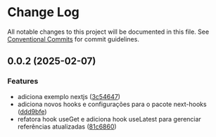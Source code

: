 # Change Log

All notable changes to this project will be documented in this file.
See [Conventional Commits](https://conventionalcommits.org) for commit guidelines.

## 0.0.2 (2025-02-07)


### Features

* adiciona exemplo nextjs ([3c54647](https://github.com/binhodev/consumer-react-x/commit/3c5464737bd0edf63b81e8c01c98cc7af356cc87))
* adiciona novos hooks e configurações para o pacote next-hooks ([ddd9bfe](https://github.com/binhodev/consumer-react-x/commit/ddd9bfef9a917bdca1684477c1e191c3ac6264f8))
* refatora hook useGet e adiciona hook useLatest para gerenciar referências atualizadas ([81c6860](https://github.com/binhodev/consumer-react-x/commit/81c68606a74408caf508959db5fc61dec53cc71e))
